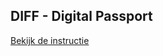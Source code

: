 ## DIFF - Digital Passport

[Bekijk de instructie](https://mediacollegeamsterdam.github.io/digital-passport-md-gd/Index.md)